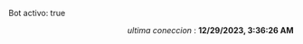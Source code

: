 <p>Bot activo: true</p>
<p align="right"><i>ultima coneccion</i> : <b>12/29/2023, 3:36:26 AM</b></p>

